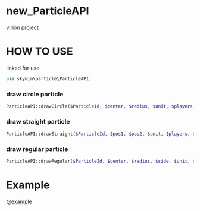 # new_ParticleAPI
virion project

# HOW TO USE
linked for use
```php
use skymin\particle\ParticleAPI;
```

### draw circle particle
```php
ParticleAPI::drawCircle($ParticleId, $center, $radius, $unit, $players, $color, $slope, $type, $angle);
```

### draw straight particle
```php
ParticleAPI::drawStraight($ParticleId, $pos1, $pos2, $unit, $players, $color);
```

### draw regular particle
```php
ParticleAPI::drawRegular($ParticleId, $center, $radius, $side, $unit, $rotation, $players, $color);
```
# Example
[@example](https://github.com/sky-min/new_ParticleAPI/blob/master/example/ParticleTest.php)